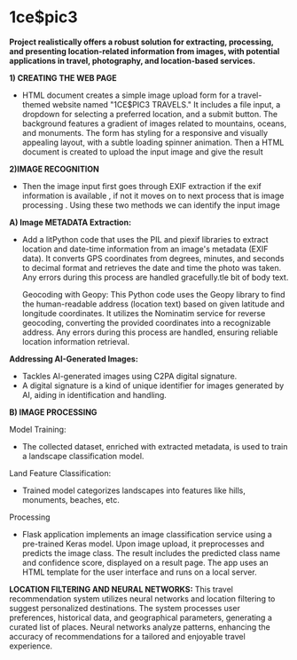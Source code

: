 # 1ce$pic3

**Project realistically offers a robust solution for extracting, processing, and presenting location-related information from images, with potential applications in travel, photography, 
and location-based services.**

**1) CREATING THE WEB PAGE**
 - HTML document creates a simple image upload form for a travel-themed website named "1CE$PIC3 TRAVELS." It includes a file input, a dropdown for selecting a preferred location, and a submit button. The background features a gradient of images related to mountains, oceans, and monuments. The form has styling for a responsive and visually appealing layout, with a subtle loading spinner animation. Then a HTML document is created to upload the input image and give the result

**2)IMAGE RECOGNITION** 
  - Then the image input first goes through EXIF extraction if the exif information is available , if not it moves on to next process that is image processing . Using these two methods we can identify the input image

**A) Image METADATA Extraction:**
  - Add a litPython code that uses the PIL and piexif libraries to extract location and date-time information from an image's metadata (EXIF data). It converts GPS coordinates from degrees, minutes, and seconds to decimal format and retrieves the date and time the photo was taken. Any errors during this process are handled gracefully.tle bit of body text.

    Geocoding with Geopy: This Python code uses the Geopy library to find the human-readable address (location text) based on given latitude and longitude coordinates. It utilizes the Nominatim service for reverse geocoding, converting the provided coordinates into a recognizable address. Any errors during this process are handled, ensuring reliable location information retrieval.

**Addressing AI-Generated Images:**
   - Tackles AI-generated images using C2PA digital signature.
   - A digital signature is a kind of unique identifier for images generated by AI, aiding 
in identification and handling.

**B) IMAGE PROCESSING**

Model Training:
   - The collected dataset, enriched with extracted metadata, is used 
to train a landscape classification model.

Land Feature Classification:
   - Trained model categorizes landscapes into features like hills, 
monuments, beaches, etc.

Processing
   -  Flask application implements an image classification service using a pre-trained Keras model. Upon image upload, it preprocesses and predicts the image class. The result includes the predicted class name and confidence score, displayed on a result page. The app uses an HTML template for the user interface and runs on a local server.

**LOCATION FILTERING AND NEURAL NETWORKS:** 
This travel recommendation system utilizes neural networks and location filtering to suggest personalized destinations. The system processes user preferences, historical data, and geographical parameters, generating a curated list of places. Neural networks analyze patterns, enhancing the accuracy of recommendations for a tailored and enjoyable travel experience.
